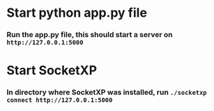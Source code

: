 # Start python app.py file
### Run the app.py file, this should start a server on `http://127.0.0.1:5000`

# Start SocketXP
### In directory where SocketXP was installed, run `./socketxp connect http://127.0.0.1:5000`